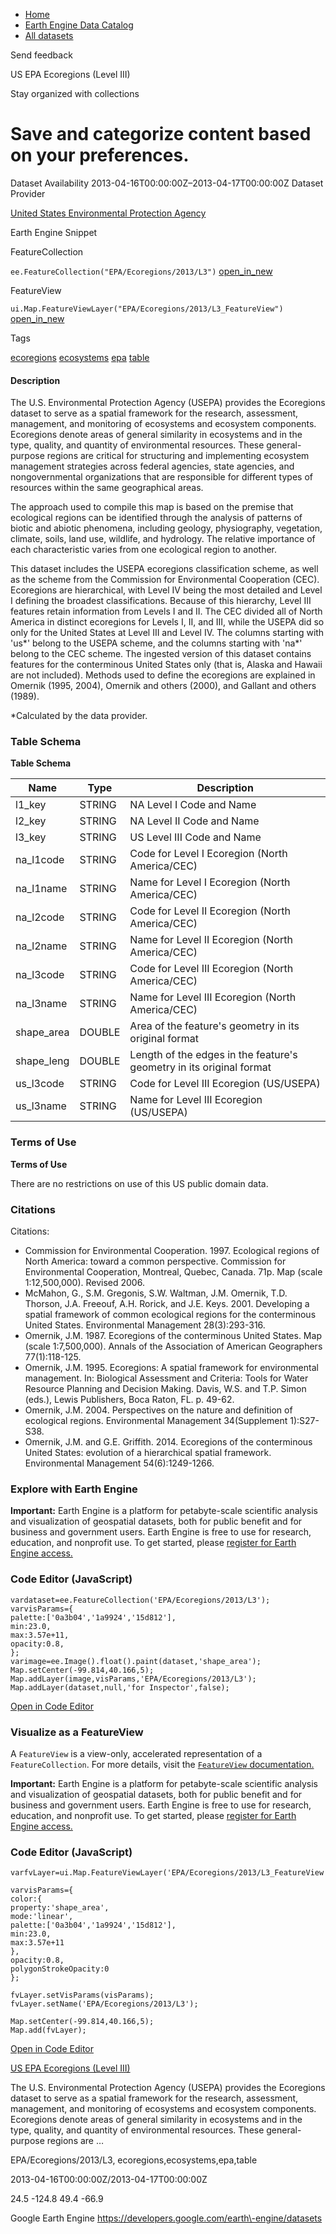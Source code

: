 



* [Home](https://developers.google.com/)
* [Earth Engine Data Catalog](https://developers.google.com/earth-engine/datasets)
* [All datasets](https://developers.google.com/earth-engine/datasets/catalog)





 
 
 Send feedback
 
 

US EPA Ecoregions (Level III)


 
 Stay organized with collections
 

 
 Save and categorize content based on your preferences.
===============================================================================================================================








Dataset Availability
2013\-04\-16T00:00:00Z–2013\-04\-17T00:00:00Z
Dataset Provider


[United States Environmental Protection Agency](https://www.epa.gov/eco-research/level-iii-and-iv-ecoregions-continental-united-states)



Earth Engine Snippet

FeatureCollection
  


`ee.FeatureCollection("EPA/Ecoregions/2013/L3")` 
[open\_in\_new](https://code.earthengine.google.com/?scriptPath=Examples:Datasets/EPA/EPA_Ecoregions_2013_L3)



 
 
 
 FeatureView
   


`ui.Map.FeatureViewLayer("EPA/Ecoregions/2013/L3_FeatureView")` 
[open\_in\_new](https://code.earthengine.google.com/?scriptPath=Examples:Datasets/EPA/EPA_Ecoregions_2013_L3_FeatureView)





Tags


[ecoregions](/earth-engine/datasets/tags/ecoregions)
[ecosystems](/earth-engine/datasets/tags/ecosystems)
[epa](/earth-engine/datasets/tags/epa)
[table](/earth-engine/datasets/tags/table)








#### Description



The U.S. Environmental Protection Agency (USEPA) provides
the Ecoregions dataset to serve as a spatial framework for the
research, assessment, management, and monitoring of ecosystems
and ecosystem components. Ecoregions denote areas of general
similarity in ecosystems and in the type, quality, and quantity
of environmental resources. These general\-purpose regions are
critical for structuring and implementing ecosystem management
strategies across federal agencies, state agencies, and nongovernmental
organizations that are responsible for different types of resources
within the same geographical areas.


The approach used to
compile this map is based on the premise that ecological regions
can be identified through the analysis of patterns of biotic
and abiotic phenomena, including geology, physiography, vegetation,
climate, soils, land use, wildlife, and hydrology. The relative
importance of each characteristic varies from one ecological
region to another.


This dataset includes the USEPA ecoregions
classification scheme, as well as the scheme from the Commission
for Environmental Cooperation (CEC). Ecoregions are hierarchical,
with Level IV being the most detailed and Level I defining the
broadest classifications. Because of this hierarchy, Level III
features retain information from Levels I and II. The CEC divided
all of North America in distinct ecoregions for Levels I, II,
and III, while the USEPA did so only for the United States at
Level III and Level IV. The columns starting with 'us*' belong
to the USEPA scheme, and the columns starting with 'na*' belong
to the CEC scheme. The ingested version of this dataset contains
features for the conterminous United States only (that is, Alaska
and Hawaii are not included). Methods used to define the ecoregions
are explained in Omernik (1995, 2004\), Omernik and others (2000\),
and Gallant and others (1989\).


\*Calculated by the data provider.





### Table Schema


**Table Schema**




| Name | Type | Description |
| --- | --- | --- |
| l1\_key | STRING | NA Level I Code and Name |
| l2\_key | STRING | NA Level II Code and Name |
| l3\_key | STRING | US Level III Code and Name |
| na\_l1code | STRING | Code for Level I Ecoregion (North America/CEC) |
| na\_l1name | STRING | Name for Level I Ecoregion (North America/CEC) |
| na\_l2code | STRING | Code for Level II Ecoregion (North America/CEC) |
| na\_l2name | STRING | Name for Level II Ecoregion (North America/CEC) |
| na\_l3code | STRING | Code for Level III Ecoregion (North America/CEC) |
| na\_l3name | STRING | Name for Level III Ecoregion (North America/CEC) |
| shape\_area | DOUBLE | Area of the feature's geometry in its original format |
| shape\_leng | DOUBLE | Length of the edges in the feature's geometry in its original format |
| us\_l3code | STRING | Code for Level III Ecoregion (US/USEPA) |
| us\_l3name | STRING | Name for Level III Ecoregion (US/USEPA) |




### Terms of Use


**Terms of Use**


There are no restrictions on use of this US public domain data.




### Citations



Citations:
* Commission for Environmental Cooperation. 1997\. Ecological regions
of North America: toward a common perspective. Commission for Environmental
Cooperation, Montreal, Quebec, Canada. 71p. Map (scale 1:12,500,000\).
Revised 2006\.
* McMahon, G., S.M. Gregonis, S.W. Waltman, J.M. Omernik, T.D. Thorson,
J.A. Freeouf, A.H. Rorick, and J.E. Keys. 2001\. Developing a spatial
framework of common ecological regions for the conterminous United
States. Environmental Management 28(3\):293\-316\.
* Omernik, J.M. 1987\. Ecoregions of the conterminous United States.
Map (scale 1:7,500,000\). Annals of the Association of American
Geographers 77(1\):118\-125\.
* Omernik, J.M. 1995\. Ecoregions: A spatial framework for environmental
management. In: Biological Assessment and Criteria: Tools for Water
Resource Planning and Decision Making. Davis, W.S. and T.P. Simon
(eds.), Lewis Publishers, Boca Raton, FL. p. 49\-62\.
* Omernik, J.M. 2004\. Perspectives on the nature and definition of
ecological regions. Environmental Management 34(Supplement 1\):S27\-S38\.
* Omernik, J.M. and G.E. Griffith. 2014\. Ecoregions of the conterminous
United States: evolution of a hierarchical spatial framework. Environmental
Management 54(6\):1249\-1266\.





### Explore with Earth Engine


**Important:** 
 Earth Engine is a platform for petabyte\-scale scientific analysis and visualization of
 geospatial datasets, both for public benefit and for business and government users.
 Earth Engine is free to use for research, education, and nonprofit use. To get started, please
 [register for Earth Engine access.](https://console.cloud.google.com/earth-engine)



### Code Editor (JavaScript)



```
vardataset=ee.FeatureCollection('EPA/Ecoregions/2013/L3');
varvisParams={
palette:['0a3b04','1a9924','15d812'],
min:23.0,
max:3.57e+11,
opacity:0.8,
};
varimage=ee.Image().float().paint(dataset,'shape_area');
Map.setCenter(-99.814,40.166,5);
Map.addLayer(image,visParams,'EPA/Ecoregions/2013/L3');
Map.addLayer(dataset,null,'for Inspector',false);
```



[Open in Code Editor](https://code.earthengine.google.com/?scriptPath=Examples:Datasets/EPA/EPA_Ecoregions_2013_L3)
### Visualize as a FeatureView



 A `FeatureView` is a view\-only, accelerated representation of a
 `FeatureCollection`. For more details, visit the
 [`FeatureView` documentation.](/earth-engine/guides/featureview_overview) 



**Important:** 
 Earth Engine is a platform for petabyte\-scale scientific analysis and visualization of
 geospatial datasets, both for public benefit and for business and government users.
 Earth Engine is free to use for research, education, and nonprofit use. To get started, please
 [register for Earth Engine access.](https://console.cloud.google.com/earth-engine)



### Code Editor (JavaScript)



```
varfvLayer=ui.Map.FeatureViewLayer('EPA/Ecoregions/2013/L3_FeatureView');

varvisParams={
color:{
property:'shape_area',
mode:'linear',
palette:['0a3b04','1a9924','15d812'],
min:23.0,
max:3.57e+11
},
opacity:0.8,
polygonStrokeOpacity:0
};

fvLayer.setVisParams(visParams);
fvLayer.setName('EPA/Ecoregions/2013/L3');

Map.setCenter(-99.814,40.166,5);
Map.add(fvLayer);
```



[Open in Code Editor](https://code.earthengine.google.com/?scriptPath=Examples:Datasets/EPA/EPA_Ecoregions_2013_L3_FeatureView)


[US EPA Ecoregions (Level III)](/earth-engine/datasets/catalog/EPA_Ecoregions_2013_L3)

The U.S. Environmental Protection Agency (USEPA) provides the Ecoregions dataset to serve as a spatial framework for the research, assessment, management, and monitoring of ecosystems and ecosystem components. Ecoregions denote areas of general similarity in ecosystems and in the type, quality, and quantity of environmental resources. These general\-purpose regions are …

 EPA/Ecoregions/2013/L3,
 ecoregions,ecosystems,epa,table

2013\-04\-16T00:00:00Z/2013\-04\-17T00:00:00Z



 24\.5 \-124\.8 49\.4 \-66\.9
 



Google Earth Engine
https://developers.google.com/earth\-engine/datasets








